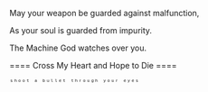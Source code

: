 May your weapon be guarded against malfunction,

As your soul is guarded from impurity.

The Machine God watches over you.

==== Cross My Heart and Hope to Die ====

    ˢʰᵒᵒᵗ ᵃ ᵇᵘˡˡᵉᵗ ᵗʰʳᵒᵘᵍʰ ʸᵒᵘʳ ᵉʸᵉˢ

